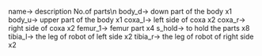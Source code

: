 name-> description                      No.of parts\n
body_d-> down part of the body              x1
body_u-> upper part of the body             x1
coxa_l-> left side of coxa                  x2
coxa_r-> right side of coxa                 x2
femur_1-> femur part                        x4
s_hold-> to hold the parts                  x8
tibia_l-> the leg of robot of left side     x2
tibia_r-> the leg of robot of right side    x2
